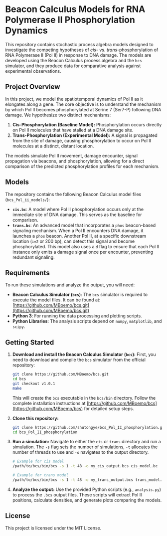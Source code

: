 # Beacon Calculus Models for RNA Polymerase II Phosphorylation Dynamics

This repository contains stochastic process algebra models designed to investigate the competing hypotheses of *cis*- vs. *trans*-phosphorylation of RNA Polymerase II (Pol II) in response to DNA damage. The models are developed using the Beacon Calculus process algebra and the `bcs` simulator, and they produce data for comparative analysis against experimental observations.

## Project Overview

In this project, we model the spatiotemporal dynamics of Pol II as it elongates along a gene. The core objective is to understand the mechanism by which Pol II becomes phosphorylated at Serine 7 (Ser7-P) following DNA damage. We hypothesize two distinct mechanisms:

1.  **Cis-Phosphorylation (Baseline Model):** Phosphorylation occurs directly on Pol II molecules that have stalled at a DNA damage site.
2.  **Trans-Phosphorylation (Experimental Model):** A signal is propagated from the site of damage, causing phosphorylation to occur on Pol II molecules at a distinct, distant location.

The models simulate Pol II movement, damage encounter, signal propagation via beacons, and phosphorylation, allowing for a direct comparison of the predicted phosphorylation profiles for each mechanism.

## Models

The repository contains the following Beacon Calculus model files (`bcs_Pol_ii_models/`):

* **`cis.bc`**: A model where Pol II phosphorylation occurs only at the immediate site of DNA damage. This serves as the baseline for comparison.
* **`trans.bc`**: An advanced model that incorporates a `phos` beacon-based signaling mechanism. When a Pol II encounters DNA damage, it launches a `phos` beacon. Another Pol II, at a specific downstream location (`i=2` or 200 bp), can detect this signal and become phosphorylated. This model also uses a `d` flag to ensure that each Pol II instance only emits a damage signal once per encounter, preventing redundant signaling.

## Requirements

To run these simulations and analyze the output, you will need:

* **Beacon Calculus Simulator (`bcs`)**: The `bcs` simulator is required to execute the model files. It can be found at: [https://github.com/MBoemo/bcs.git](https://github.com/MBoemo/bcs.git)
* **Python 3**: For running the data processing and plotting scripts.
* **Python Libraries**: The analysis scripts depend on `numpy`, `matplotlib`, and `scipy`.

## Getting Started

1.  **Download and install the Beacon Calculus Simulator (`bcs`):**
    First, you need to download and compile the `bcs` simulator from the official repository:
    ```bash
    git clone https://github.com/MBoemo/bcs.git
    cd bcs
    git checkout v1.0.1
    make
    ```
    This will create the `bcs` executable in the `bcs/bin` directory. Follow the complete installation instructions at [https://github.com/MBoemo/bcs](https://github.com/MBoemo/bcs) for detailed setup steps.

2.  **Clone this repository:**
    ```bash
    git clone https://github.com/shutongye/bcs_Pol_II_phosphorylation.git
    cd bcs_Pol_II_phosphorylation
    ```
3.  **Run a simulation:**
    Navigate to either the `cis` or `trans` directory and run a simulation. The `-s` flag sets the number of simulations,  `-t` allocates the number of threads to use and `-o` navigates to the output directory.
    ```bash
    # Example for cis model
    /path/to/bcs/bin/bcs -s 1 -t 48 -o my_cis_output.bcs cis_model.bc

    # Example for trans model
    /path/to/bcs/bin/bcs -s 1 -t 48 -o my_trans_output.bcs trans_model.bc
    ```
4.  **Analyze the output:**
    Use the provided Python scripts (e.g., `analysis.py`) to process the `.bcs` output files. These scripts will extract Pol II positions, calculate densities, and generate plots comparing the models.

## License

This project is licensed under the MIT License. 
